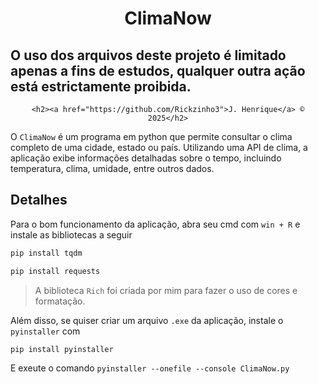 <h1 align="center">ClimaNow</h1>

<h2>O uso dos arquivos deste projeto é limitado apenas a fins de estudos, qualquer outra ação está estrictamente proibida.</h2>

<div align="center">

    <h2><a href="https://github.com/Rickzinho3">J. Henrique</a> © 2025</h2>

</div>

O `ClimaNow` é um programa em python que permite consultar o clima completo de uma cidade, estado ou país. Utilizando uma API de clima, a aplicação exibe informações detalhadas sobre o tempo, incluindo temperatura, clima, umidade, entre outros dados.

## Detalhes

Para o bom funcionamento da aplicação, abra seu cmd com `win + R` e instale as bibliotecas a seguir

``` bash
pip install tqdm
```

``` bash
pip install requests 
```

> A biblioteca `Rich` foi criada por mim para fazer o uso de cores e formatação.

Além disso, se quiser criar um arquivo `.exe` da aplicação, instale o `pyinstaller` com

```bash
pip install pyinstaller
```

E exeute o comando `pyinstaller --onefile --console ClimaNow.py`
